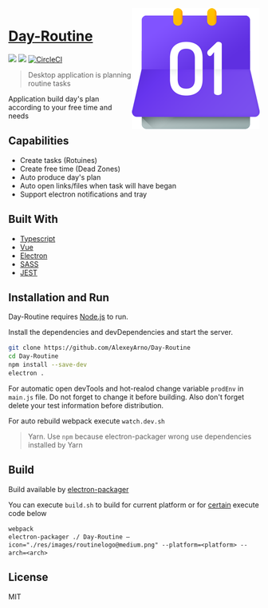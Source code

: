 <img src="https://github.com/AlexeyArno/Day-Routine/blob/master/res/images/routinelogo@small.png?raw=true" align="right"/>

# [Day-Routine](https://github.com/AlexeyArno/Day-Routine)

![](https://img.shields.io/badge/price-free-%235F2FE1.svg)
![](https://img.shields.io/badge/version-1.0.0-green.svg)
[![CircleCI](https://circleci.com/gh/AlexeyArno/Day-Routine/tree/master.svg?style=svg)](https://circleci.com/gh/AlexeyArno/Day-Routine/tree/master)

> Desktop application is planning routine tasks 

Application build day's plan according to your free time and needs

## Capabilities
- Create tasks (Rotuines)
- Create free time (Dead Zones) 
- Auto produce day's plan
- Auto open links/files when task will have began
- Support electron notifications and tray

## Built With
* [Typescript](http://www.typescriptlang.org/)
* [Vue](https://vuejs.org/) 
* [Electron](https://electronjs.org/)
* [SASS](https://sass-lang.com/)
* [JEST](https://jestjs.io/)


## Installation and Run

Day-Routine requires [Node.js](https://nodejs.org/) to run.

Install the dependencies and devDependencies and start the server.

```sh
git clone https://github.com/AlexeyArno/Day-Routine
cd Day-Routine
npm install --save-dev 
electron .
```
For automatic open devTools and hot-realod change variable `prodEnv` in `main.js` file.
Do not forget to change it before building. Also don't forget delete your test information before distribution.


For auto rebuild webpack execute `watch.dev.sh` 

>Yarn. Use `npm` because electron-packager wrong use dependencies installed by Yarn

## Build 

Build available by [electron-packager](https://github.com/electron-userland/electron-packager)

You can execute `build.sh` to build for current platform or for [certain](https://github.com/electron-userland/electron-packager#from-the-command-line) execute code below

```
webpack
electron-packager ./ Day-Routine —icon="./res/images/routinelogo@medium.png" --platform=<platform> --arch=<arch>
```

License
----
MIT